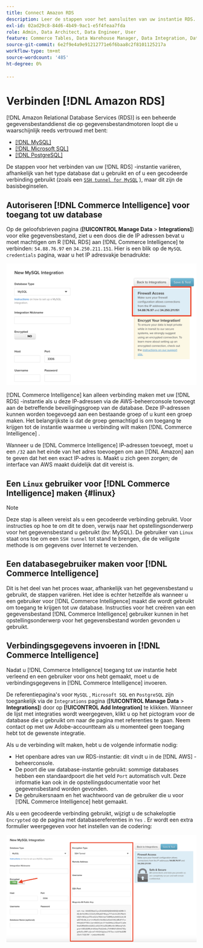 ```yaml
---
title: Connect Amazon RDS
description: Leer de stappen voor het aansluiten van uw instantie RDS.
exl-id: 02ad29c8-84d6-4b49-9ac1-e5f4feaa7fda
role: Admin, Data Architect, Data Engineer, User
feature: Commerce Tables, Data Warehouse Manager, Data Integration, Data Import/Export
source-git-commit: 6e2f9e4a9e91212771e6f6baa8c2f8101125217a
workflow-type: tm+mt
source-wordcount: '485'
ht-degree: 0%

---
```


# Verbinden [!DNL Amazon RDS]

[!DNL Amazon Relational Database Services (RDS)] is een beheerde gegevensbestanddienst die op gegevensbestandmotoren loopt die u waarschijnlijk reeds vertrouwd met bent:

* [[!DNL MySQL]](../integrations/mysql-via-a-direct-connection.md)
* [[!DNL Microsoft SQL]](../integrations/microsoft-sql-server.md)
* [[!DNL PostgreSQL]](../integrations/postgresql.md)

De stappen voor het verbinden van uw [!DNL RDS] -instantie variëren, afhankelijk van het type database dat u gebruikt en of u een gecodeerde verbinding gebruikt (zoals een [`SSH tunnel for MySQL`](../integrations/mysql-via-ssh-tunnel.md) ), maar dit zijn de basisbeginselen.

## Autoriseren [!DNL Commerce Intelligence] voor toegang tot uw database

Op de geloofsbrieven pagina (**[!UICONTROL Manage Data** > **Integrations]**) voor elke gegevensbestand, ziet u een doos die de IP adressen bevat u moet machtigen om R [!DNL RDS] aan [!DNL Commerce Intelligence] te verbinden: `54.88.76.97` en `34.250.211.151`. Hier is een blik op de `MySQL credentials` pagina, waar u het IP adresvakje benadrukte:

![](../../../assets/RDS_IP.png)

[!DNL Commerce Intelligence] kan alleen verbinding maken met uw [!DNL RDS] -instantie als u deze IP-adressen via de AWS-beheerconsole toevoegt aan de betreffende beveiligingsgroep van de database. Deze IP-adressen kunnen worden toegevoegd aan een bestaande groep of u kunt een groep maken. Het belangrijkste is dat de groep gemachtigd is om toegang te krijgen tot de instantie waarmee u verbinding wilt maken [!DNL Commerce Intelligence] .

Wanneer u de [!DNL Commerce Intelligence] IP-adressen toevoegt, moet u een `/32` aan het einde van het adres toevoegen om aan [!DNL Amazon] aan te geven dat het een exact IP-adres is. Maakt u zich geen zorgen; de interface van AWS maakt duidelijk dat dit vereist is.

## Een `Linux` gebruiker voor [!DNL Commerce Intelligence] maken {#linux}

>[!NOTE]
>
>Deze stap is alleen vereist als u een gecodeerde verbinding gebruikt. Voor instructies op hoe te om dit te doen, verwijs naar het opstellingsonderwerp voor het gegevensbestand u gebruikt (bv: MySQL). De gebruiker van `Linux` staat ons toe om een `SSH tunnel` tot stand te brengen, die de veiligste methode is om gegevens over Internet te verzenden.

## Een databasegebruiker maken voor [!DNL Commerce Intelligence]

Dit is het deel van het proces waar, afhankelijk van het gegevensbestand u gebruikt, de stappen variëren. Het idee is echter hetzelfde als wanneer u een gebruiker voor [!DNL Commerce Intelligence] maakt die wordt gebruikt om toegang te krijgen tot uw database. Instructies voor het creëren van een gegevensbestand [!DNL Commerce Intelligence] gebruiker kunnen in het opstellingsonderwerp voor het gegevensbestand worden gevonden u gebruikt.

## Verbindingsgegevens invoeren in [!DNL Commerce Intelligence]

Nadat u [!DNL Commerce Intelligence] toegang tot uw instantie hebt verleend en een gebruiker voor ons hebt gemaakt, moet u de verbindingsgegevens in [!DNL Commerce Intelligence] invoeren.

De referentiepagina&#39;s voor `MySQL` , `Microsoft SQL` en `PostgreSQL` zijn toegankelijk via de `Integrations` pagina (**[!UICONTROL Manage Data** > **Integrations]**) door op **[!UICONTROL Add Integration]** te klikken. Wanneer de lijst met integraties wordt weergegeven, klikt u op het pictogram voor de database die u gebruikt om naar de pagina met referenties te gaan. Neem contact op met uw Adobe-accountteam als u momenteel geen toegang hebt tot de gewenste integratie.

Als u de verbinding wilt maken, hebt u de volgende informatie nodig:

* Het openbare adres van uw RDS-instantie: dit vindt u in de [!DNL AWS] -beheerconsole.
* De poort die uw database-instantie gebruikt: sommige databases hebben een standaardpoort die het veld `Port` automatisch vult. Deze informatie kan ook in de opstellingsdocumentatie voor het gegevensbestand worden gevonden.
* De gebruikersnaam en het wachtwoord van de gebruiker die u voor [!DNL Commerce Intelligence] hebt gemaakt.

Als u een gecodeerde verbinding gebruikt, wijzigt u de schakeloptie `Encrypted` op de pagina met databasereferenties in `Yes` . Er wordt een extra formulier weergegeven voor het instellen van de codering:

![](../../../assets/sql-integration-encrypted-yes.png)


